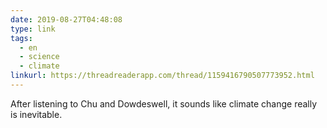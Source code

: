 ```yaml
---
date: 2019-08-27T04:48:08
type: link
tags:
  - en
  - science
  - climate
linkurl: https://threadreaderapp.com/thread/1159416790507773952.html 
---
```

After listening to Chu and Dowdeswell, it sounds like climate change really is inevitable.
